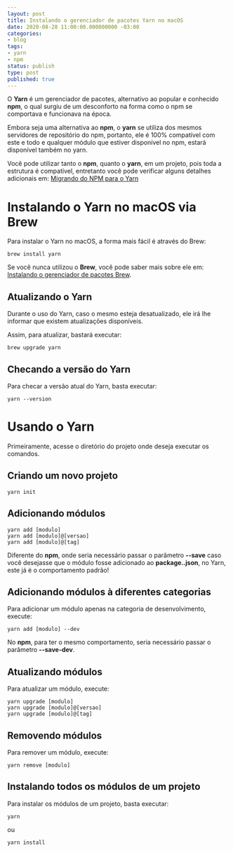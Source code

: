 ```yaml
---
layout: post
title: Instalando o gerenciador de pacotes Yarn no macOS
date: 2020-08-28 11:00:00.000000000 -03:00
categories:
- blog
tags:
- yarn
- npm
status: publish
type: post
published: true
---
```

O **Yarn** é um gerenciador de pacotes, alternativo ao popular e conhecido **npm**, o qual surgiu de um desconforto na forma como o npm se comportava e funcionava na época.

Embora seja uma alternativa ao **npm**, o **yarn** se utiliza dos mesmos servidores de repositório do npm, portanto, ele é 100% compatível com este e todo e qualquer módulo que estiver disponível no npm, estará disponível também no yarn.

Você pode utilizar tanto o **npm**, quanto o **yarn**, em um projeto, pois toda a estrutura é compatível, entretanto você pode verificar alguns detalhes adicionais em: [Migrando do NPM para o Yarn](https://classic.yarnpkg.com/en/docs/migrating-from-npm)

# Instalando o Yarn no macOS via Brew

Para instalar o Yarn no macOS, a forma mais fácil é através do Brew:

	brew install yarn

Se você nunca utilizou o **Brew**, você pode saber mais sobre ele em: [Instalando o gerenciador de pacotes Brew](https://www.maiconschmitz.com.br/blog/2015/01/09/instalando-o-gerenciador-de-pacotes-brew/).

## Atualizando o Yarn

Durante o uso do Yarn, caso o mesmo esteja desatualizado, ele irá lhe informar que existem atualizações disponíveis.

Assim, para atualizar, bastará executar:

	brew upgrade yarn

## Checando a versão do Yarn

Para checar a versão atual do Yarn, basta executar:

	yarn --version

# Usando o Yarn

Primeiramente, acesse o diretório do projeto onde deseja executar os comandos.

## Criando um novo projeto

	yarn init


## Adicionando módulos

	yarn add [modulo]
	yarn add [modulo]@[versao]
	yarn add [modulo]@[tag]

Diferente do **npm**, onde seria necessário passar o parâmetro **--save** caso você desejasse que o módulo fosse adicionado ao **package..json**, no Yarn, este já é o comportamento padrão!

## Adicionando módulos à diferentes categorias

Para adicionar um módulo apenas na categoria de desenvolvimento, execute:

	yarn add [modulo] --dev

No **npm**, para ter o mesmo comportamento, seria necessário passar o parâmetro **--save-dev**.

## Atualizando módulos

Para atualizar um módulo, execute:

	yarn upgrade [modulo]
	yarn upgrade [modulo]@[versao]
	yarn upgrade [modulo]@[tag]

## Removendo módulos

Para remover um módulo, execute:

	yarn remove [modulo]

## Instalando todos os módulos de um projeto

Para instalar os módulos de um projeto, basta executar:

	yarn

ou

	yarn install
